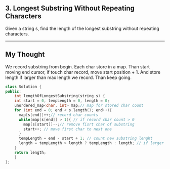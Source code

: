## 3. Longest Substring Without Repeating Characters

Given a string s, find the length of the longest substring without repeating characters.

---

## My Thought

We record substring from begin. Each char store in a map.
Than start moving end cursor, if touch char record, move start position + 1.
And store length if larger than max length we record.
Than keep going.

```C++
class Solution {
public:
    int lengthOfLongestSubstring(string s) {
    int start = 0, tempLength = 0, length = 0;
    unordered_map<char, int> map;// map for stored char count
    for (int end = 0; end < s.length(); end++){
      map[s[end]]++;// record char counts
      while(map[s[end]] > 1){ // if record char count > 0
        map[s[start]]--;// remove fisrt char of substring 
        start++; // move first char to next one
      }
      tempLength = end - start + 1; // count new substring lenght
      length = tempLength > length ? tempLength : length; // if larger than old max length, replace
    }
    return length;
    }
};
```
